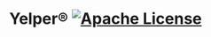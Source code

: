 # Yelper® [![Apache License](https://img.shields.io/badge/license-Apache-blue.svg)](https://github.com/SequomicsCorporation/Yelper/blob/master/LICENSE)
